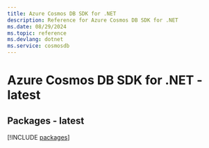 ```yaml
---
title: Azure Cosmos DB SDK for .NET
description: Reference for Azure Cosmos DB SDK for .NET
ms.date: 08/29/2024
ms.topic: reference
ms.devlang: dotnet
ms.service: cosmosdb
---
```

# Azure Cosmos DB SDK for .NET - latest
## Packages - latest
[!INCLUDE [packages](cosmos-db-index.md)]